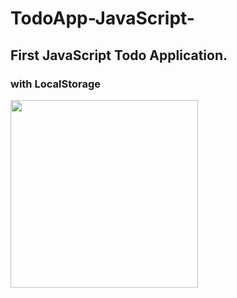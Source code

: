 ﻿# TodoApp-JavaScript-
 
 ## First JavaScript Todo Application.
 ### with LocalStorage
 
 
 <img src="https://user-images.githubusercontent.com/61154446/130155210-712efd1a-8d39-4d89-a3af-e160ca14ac1e.png" width="300">

